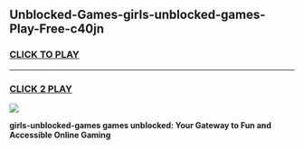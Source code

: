 
## Unblocked-Games-girls-unblocked-games-Play-Free-c40jn
<h3>
<a href="https://premium76.site?title=girls-unblocked-games&ref=20M">CLICK TO PLAY</a></h3>
<hr>

<h3>
<a href="https://premium76.site?title=girls-unblocked-games&ref=20M">CLICK 2 PLAY</a>
  
</h3>

<a href="https://premium76.site?title=girls-unblocked-games&ref=19M"><img src="https://clearcache.store/games.png"></a>


**girls-unblocked-games games unblocked: Your Gateway to Fun and Accessible Online Gaming**
